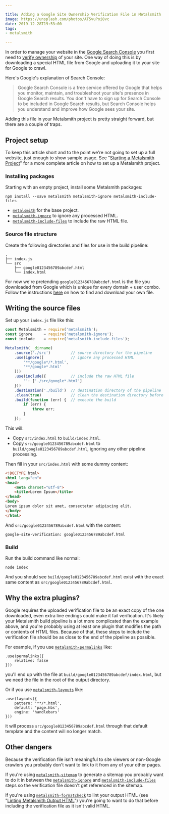 ```yaml
---

title: Adding a Google Site Ownership Verification File in Metalsmith
image: https://unsplash.com/photos/AT5vuPoi8vc
date: 2019-12-28T19:53:00
tags:
- metalsmith

---
```


In order to manage your website in the [Google Search Console](https://support.google.com/webmasters/answer/9128668) you first need to [verify ownership](https://support.google.com/webmasters/answer/9008080) of your site. One way of doing this is by downloading a special HTML file from Google and uploading it to your site for Google to crawl.

Here's Google's explanation of Search Console:

> Google Search Console is a free service offered by Google that helps you monitor, maintain, and troubleshoot your site's presence in Google Search results. You don't have to sign up for Search Console to be included in Google Search results, but Search Console helps you understand and improve how Google sees your site.

Adding this file in your Metalsmith project is pretty straight forward, but there are a couple of traps.

## Project setup

To keep this article short and to the point we're not going to set up a full website, just enough to show sample usage. See "[Starting a Metalsmith Project](/blog/starting-a-metalsmith-project)" for a more complete article on how to set up a Metalsmith project.

### Installing packages

Starting with an empty project, install some Metalsmith packages:

```shell
npm install --save metalsmith metalsmith-ignore metalsmith-include-files
```

- [`metalsmith`](https://www.npmjs.com/package/metalsmith) for the base project.
- [`metalsmith-ignore`](https://www.npmjs.com/package/metalsmith-ignore) to ignore any processed HTML.
- [`metalsmith-include-files`](https://www.npmjs.com/package/metalsmith-include-files) to include the raw HTML file.

### Source file structure

Create the following directories and files for use in the build pipeline:

```text
.
├── index.js
└── src
    ├── google0123456789abcdef.html
    └── index.html
```

For now we're pretending `google0123456789abcdef.html` is the file you downloaded from Google which is unique for every domain + user combo. Follow the instructions [here](https://support.google.com/webmasters/answer/9008080) on how to find and download your own file.

## Writing the source files

Set up your `index.js` file like this:

```javascript
const Metalsmith = require('metalsmith');
const ignore     = require('metalsmith-ignore');
const include    = require('metalsmith-include-files');

Metalsmith(__dirname)
    .source('./src')         // source directory for the pipeline
    .use(ignore([            // ignore any processed HTML
        '**/google*/*.html',
        '**/google*.html'
    ]))
    .use(include({           // include the raw HTML file
        '': ['./src/google*.html']
    }))
    .destination('./build')  // destination directory of the pipeline
    .clean(true)             // clean the destination directory before build
    .build(function (err) {  // execute the build
        if (err) {
            throw err;
        }
    });
```

This will:

- Copy `src/index.html` to `build/index.html`.
- Copy `src/google0123456789abcdef.html` to `build/google0123456789abcdef.html`, ignoring any other pipeline processing.

Then fill in your `src/index.html` with some dummy content:

```html
<!DOCTYPE html>
<html lang="en">
<head>
    <meta charset="utf-8">
    <title>Lorem Ipsum</title>
</head>
<body>
Lorem ipsum dolor sit amet, consectetur adipiscing elit.
</body>
</html>
```

And `src/google0123456789abcdef.html` with the content:

```text
google-site-verification: google0123456789abcdef.html
```

### Build

Run the build command like normal:

```shell
node index
```

And you should see `build/google0123456789abcdef.html` exist with the exact same content as `src/google0123456789abcdef.html`.

## Why the extra plugins?

Google requires the uploaded verification file to be an exact copy of the one downloaded, even extra line endings could make it fail verification. It's likely your Metalsmith build pipeline is a lot more complicated than the example above, and you're probably using at least one plugin that modifies the path or contents of HTML files. Because of that, these steps to include the verification file should be as close to the end of the pipeline as possible.

For example, if you use [`metalsmith-permalinks`](https://www.npmjs.com/package/metalsmith-permalinks) like:

```text
.use(permalinks({
    relative: false
}))
```

you'll end up with the file at `build/google0123456789abcdef/index.html`, but we need the file in the root of the output directory.

Or if you use [`metalsmith-layouts`](https://www.npmjs.com/package/metalsmith-layouts) like:

```text
.use(layouts({
    pattern: '**/*.html',
    default: 'page.hbs',
    engine: 'handlebars'
}))
```

it will process `src/google0123456789abcdef.html` through that default template and the content will no longer match.

## Other dangers

Because the verification file isn't meaningful to site viewers or non-Google crawlers you probably don't want to link to it from any of your other pages.

If you're using [`metalsmith-sitemap`](https://www.npmjs.com/package/metalsmith-sitemap) to generate a sitemap you probably want to do it in between the [`metalsmith-ignore`](https://www.npmjs.com/package/metalsmith-ignore) and [`metalsmith-include-files`](https://www.npmjs.com/package/metalsmith-include-files) steps so the verification file doesn't get referenced in the sitemap.

If you're using [`metalsmith-formatcheck`](https://www.npmjs.com/package/metalsmith-formatcheck) to lint your output HTML (see "[Linting Metalsmith Output HTML](/blog/linting-metalsmith-output-html)") you're going to want to do that before including the verification file as it isn't valid HTML.
